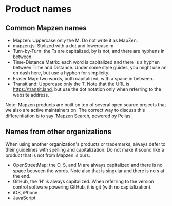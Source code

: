 # Product names

## Common Mapzen names

- Mapzen: Uppercase only the M. Do not write it as MapZen.
- mapzen.js: Stylized with a dot and lowercase m.
- Turn-by-Turn: the Ts are capitalized, by is not, and there are hyphens in between.
- Time-Distance Matrix: each word is capitalized and there is a hyphen between Time and Distance. Under some style guides, you might use an en dash here, but use a hyphen for simplicity.
- Eraser Map: two words, both capitalized, with a space in between.
- Transitland: Uppercase only the T. Note that the URL is https://transit.land, but use the dot notation only when referring to the website address.

Note: Mapzen products are built on top of several open source projects that we also are active maintainers on. The correct way to discuss this differentiation is to say 'Mapzen Search, powered by Pelias'. 

## Names from other organizations

When using another organization's products or trademarks, always defer to their guidelines with spelling and capitalization. Do not make it sound like a product that is not from Mapzen is ours.

- OpenStreetMap: the O, S, and M are always capitalized and there is no space between the words. Note also that is singular and there is no s at the end.
- GitHub, the 'H' is always capitalized. When referring to the version control software powering GitHub, it is git (with no capitalization). 
- iOS, iPhone
- JavaScript

